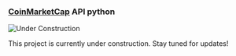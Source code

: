 ### [CoinMarketCap](https://coinmarketcap.com/) API python

![Under Construction](https://img.shields.io/badge/status-under--construction-orange?style=for-the-badge&logo=github)

This project is currently under construction. 
Stay tuned for updates!
